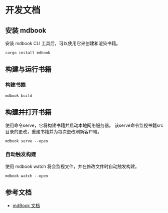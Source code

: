 # 开发文档

## 安装 mdbook

安装 mdbook CLI 工具后，可以使用它来创建和渲染书籍。

```shell
cargo install mdbook
```

## 构建与运行书籍

### 构建书籍

```shell
mdbook build
```

## 构建并打开书籍

使用命令serve，它将构建书籍并启动本地网络服务器。
该serve命令监视书籍src目录的更改，重建书籍并为每次更改刷新客户端。

```shell
mdbook serve --open
```

### 自动触发构建

使用 mdbook watch 将会监视文件，并在修改文件时自动触发构建。

```shell
mdbook watch --open
```

## 参考文档

- [mdBook 文档](https://rust-lang.github.io/mdBook/index.html)
